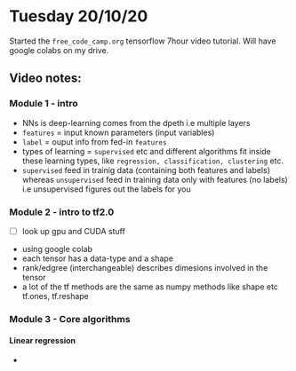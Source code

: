 # Tuesday 20/10/20

Started the `free_code_camp.org` tensorflow 7hour video tutorial. Will have google colabs on my drive.

## Video notes:

### Module 1 - intro

- NNs is deep-learning comes from the dpeth i.e multiple layers
- `features` = input known parameters (input variables)
- `label` = ouput info from fed-in `features`
- types of learning = `supervised` etc and different algorithms fit inside these learning types, like `regression, classification, clustering` etc.
- `supervised` feed in trainig data (containing both features and labels) whereas `unsupervised` feed in training data only with features (no labels) i.e unsupervised figures out the labels for you

### Module 2 - intro to tf2.0

- [ ] look up gpu and CUDA stuff
- using google colab
- each tensor has a data-type and a shape
- rank/edgree (interchangeable) describes dimesions involved in the tensor 
- a lot of the tf methods are the same as numpy methods like shape etc tf.ones, tf.reshape

### Module 3 - Core algorithms

#### Linear regression

- 